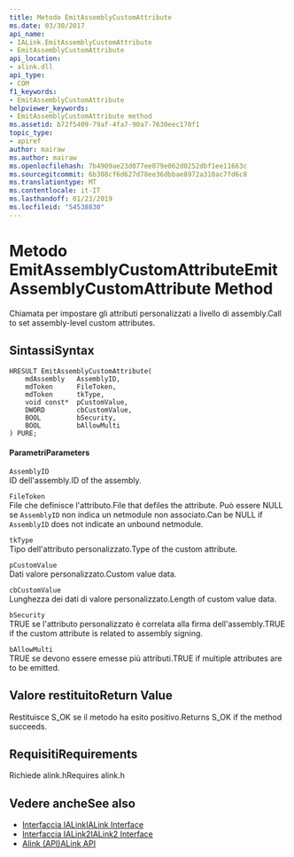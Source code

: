 ```yaml
---
title: Metodo EmitAssemblyCustomAttribute
ms.date: 03/30/2017
api_name:
- IALink.EmitAssemblyCustomAttribute
- EmitAssemblyCustomAttribute
api_location:
- alink.dll
api_type:
- COM
f1_keywords:
- EmitAssemblyCustomAttribute
helpviewer_keywords:
- EmitAssemblyCustomAttribute method
ms.assetid: b72f5409-79af-4fa7-90a7-7630eec170f1
topic_type:
- apiref
author: mairaw
ms.author: mairaw
ms.openlocfilehash: 7b4909ae23d077ee079e062d0252dbf1ee11663c
ms.sourcegitcommit: 6b308cf6d627d78ee36dbbae8972a310ac7fd6c8
ms.translationtype: MT
ms.contentlocale: it-IT
ms.lasthandoff: 01/23/2019
ms.locfileid: "54538830"
---
```

# <a name="emitassemblycustomattribute-method"></a><span data-ttu-id="c411b-102">Metodo EmitAssemblyCustomAttribute</span><span class="sxs-lookup"><span data-stu-id="c411b-102">EmitAssemblyCustomAttribute Method</span></span>
<span data-ttu-id="c411b-103">Chiamata per impostare gli attributi personalizzati a livello di assembly.</span><span class="sxs-lookup"><span data-stu-id="c411b-103">Call to set assembly-level custom attributes.</span></span>  
  
## <a name="syntax"></a><span data-ttu-id="c411b-104">Sintassi</span><span class="sxs-lookup"><span data-stu-id="c411b-104">Syntax</span></span>  
  
```  
HRESULT EmitAssemblyCustomAttribute(  
    mdAssembly   AssemblyID,  
    mdToken      FileToken,  
    mdToken      tkType,  
    void const*  pCustomValue,  
    DWORD        cbCustomValue,  
    BOOL         bSecurity,  
    BOOL         bAllowMulti  
) PURE;  
```  
  
#### <a name="parameters"></a><span data-ttu-id="c411b-105">Parametri</span><span class="sxs-lookup"><span data-stu-id="c411b-105">Parameters</span></span>  
 `AssemblyID`  
 <span data-ttu-id="c411b-106">ID dell'assembly.</span><span class="sxs-lookup"><span data-stu-id="c411b-106">ID of the assembly.</span></span>  
  
 `FileToken`  
 <span data-ttu-id="c411b-107">File che definisce l'attributo.</span><span class="sxs-lookup"><span data-stu-id="c411b-107">File that defiles the attribute.</span></span> <span data-ttu-id="c411b-108">Può essere NULL se `AssemblyID` non indica un netmodule non associato.</span><span class="sxs-lookup"><span data-stu-id="c411b-108">Can be NULL if `AssemblyID` does not indicate an unbound netmodule.</span></span>  
  
 `tkType`  
 <span data-ttu-id="c411b-109">Tipo dell'attributo personalizzato.</span><span class="sxs-lookup"><span data-stu-id="c411b-109">Type of the custom attribute.</span></span>  
  
 `pCustomValue`  
 <span data-ttu-id="c411b-110">Dati valore personalizzato.</span><span class="sxs-lookup"><span data-stu-id="c411b-110">Custom value data.</span></span>  
  
 `cbCustomValue`  
 <span data-ttu-id="c411b-111">Lunghezza dei dati di valore personalizzato.</span><span class="sxs-lookup"><span data-stu-id="c411b-111">Length of custom value data.</span></span>  
  
 `bSecurity`  
 <span data-ttu-id="c411b-112">TRUE se l'attributo personalizzato è correlata alla firma dell'assembly.</span><span class="sxs-lookup"><span data-stu-id="c411b-112">TRUE if the custom attribute is related to assembly signing.</span></span>  
  
 `bAllowMulti`  
 <span data-ttu-id="c411b-113">TRUE se devono essere emesse più attributi.</span><span class="sxs-lookup"><span data-stu-id="c411b-113">TRUE if multiple attributes are to be emitted.</span></span>  
  
## <a name="return-value"></a><span data-ttu-id="c411b-114">Valore restituito</span><span class="sxs-lookup"><span data-stu-id="c411b-114">Return Value</span></span>  
 <span data-ttu-id="c411b-115">Restituisce S_OK se il metodo ha esito positivo.</span><span class="sxs-lookup"><span data-stu-id="c411b-115">Returns S_OK if the method succeeds.</span></span>  
  
## <a name="requirements"></a><span data-ttu-id="c411b-116">Requisiti</span><span class="sxs-lookup"><span data-stu-id="c411b-116">Requirements</span></span>  
 <span data-ttu-id="c411b-117">Richiede alink.h</span><span class="sxs-lookup"><span data-stu-id="c411b-117">Requires alink.h</span></span>  
  
## <a name="see-also"></a><span data-ttu-id="c411b-118">Vedere anche</span><span class="sxs-lookup"><span data-stu-id="c411b-118">See also</span></span>
- [<span data-ttu-id="c411b-119">Interfaccia IALink</span><span class="sxs-lookup"><span data-stu-id="c411b-119">IALink Interface</span></span>](../../../../docs/framework/unmanaged-api/alink/ialink-interface.md)
- [<span data-ttu-id="c411b-120">Interfaccia IALink2</span><span class="sxs-lookup"><span data-stu-id="c411b-120">IALink2 Interface</span></span>](../../../../docs/framework/unmanaged-api/alink/ialink2-interface.md)
- [<span data-ttu-id="c411b-121">Alink (API)</span><span class="sxs-lookup"><span data-stu-id="c411b-121">ALink API</span></span>](../../../../docs/framework/unmanaged-api/alink/index.md)
